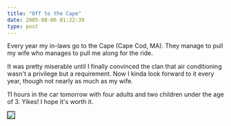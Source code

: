 ```yaml
---
title: "Off to the Cape"
date: 2005-08-06 01:22:39
type: post
---
```


<p>Every year my in-laws go to the Cape (Cape Cod, MA).  They manage to pull my wife who manages to pull me along for the ride.</p>  <p>It was pretty miserable until I finally convinced the clan that air conditioning wasn't a privilege but a requirement.  Now I kinda look forward to it every year, though not nearly as much as my wife.</p>  <p>11 hours in the car tomorrow with four adults and two children under the age of 3.  Yikes!  I hope it's worth it.</p>  <img style="border: 1px solid black" src="http://www.lethargy.org/theo/photodata///Family/Cape%20Cod%202004/320/DSC00404.JPG">
